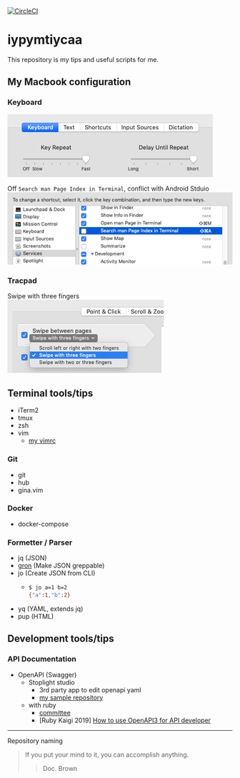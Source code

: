 [![CircleCI](https://circleci.com/gh/yasuhiroki/iypymtiycaa.svg?style=svg)](https://circleci.com/gh/yasuhiroki/iypymtiycaa)

# iypymtiycaa

This repository is my tips and useful scripts for me.

## My Macbook configuration

### Keyboard

![](./img/mac-pref-keyboard.png)

Off `Search man Page Index in Terminal`, conflict with Android Stduio  
![](img/mac-pref-keyboard-shortcut.png)

### Tracpad

Swipe with three fingers  
![](img/mac-pref-tracpad.png)

## Terminal tools/tips

- iTerm2
- tmux
- zsh
- vim
  - [my vimrc](https://github.com/yasuhiroki/vimrc)

### Git

- git
- hub
- gina.vim

### Docker

- docker-compose

### Formetter / Parser

- jq (JSON)
- [gron](https://github.com/tomnomnom/gron) (Make JSON greppable)
- jo (Create JSON from CLI)
  - ```bash
    $ jo a=1 b=2
    {"a":1,"b":2}
    ```
- yq (YAML, extends jq)
- pup (HTML)

## Development tools/tips

### API Documentation

- OpenAPI (Swagger)
  - Stoplight studio
    - 3rd party app to edit openapi yaml
    - [my sample repository](https://github.com/yasuhiroki/stoplight-studio-sample)
  - with ruby
    - [committee](https://github.com/interagent/committee)
    - [Ruby Kaigi 2019] [How to use OpenAPI3 for API developer](https://rubykaigi.org/2019/presentations/ota42y.html)

---

Repository naming

> If you put your mind to it, you can accomplish anything.
>> Doc. Brown

